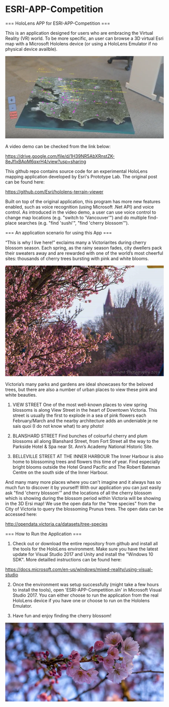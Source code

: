 # ESRI-APP-Competition
=== HoloLens APP for ESRI-APP-Competition ===

This is an application designed for users who are embracing the Virtual Reality (VR) world. To be more specific, an user can browse a 3D virtual Esri map with a Microsoft Hololens device (or using a HoloLens Emulator if no physical device availble). 

![HoloLens App](https://github.com/NathanSun1981/ESRI-APP-Competition/blob/master/HololensApp01.png)

A video demo can be checked from the link below: 

https://drive.google.com/file/d/1H39NR5AbXRnstZK-8eJfIxBApM6qxrH4/view?usp=sharing

This github repo contains source code for an experimental HoloLens mapping application developed by Esri's Prototype Lab. The original post can be found here: 

https://github.com/Esri/hololens-terrain-viewer

Built on top of the original application, this program has more new features enabled, such as voice recognition (using Microsoft .Net API) and voice control. As introduced in the video demo, a user can use voice control to change map locations (e.g. "switch to 'Vancouver'") and do multiple find-place searches (e.g. "find 'sushi'", "find 'cherry blossom'"). 

=== An application scenario for using this App ===

“This is why I live here!” exclaims many a Victoriarites during cherry blossom season. Each spring, as the rainy season fades, city dwellers pack their sweaters away and are rewarded with one of the world’s most cheerful sites: thousands of cherry trees bursting with pink and white blooms.

![Doug Clement Photography](https://github.com/NathanSun1981/ESRI-APP-Competition/blob/master/dougclementphotography.jpg)

Victoria’s many parks and gardens are ideal showcases for the beloved trees, but there are also a number of urban places to view these pink and white beauties.

1. VIEW STREET 
One of the most well-known places to view spring blossoms is along View Street in the heart of Downtown Victoria. This street is usually the first to explode in a sea of pink flowers each February/March and the nearby architecture adds an undeniable je ne sais quoi (I do not know what) to any photo!

2. BLANSHARD STREET
Find bunches of colourful cherry and plum blossoms all along Blanshard Street, from Fort Street all the way to the Parkside Hotel & Spa near St. Ann’s Academy National Historic Site.

3. BELLEVILLE STREET AT THE INNER HARBOUR
The Inner Harbour is also home to blossoming trees and flowers this time of year. Find especially bright blooms outside the Hotel Grand Pacific and The Robert Bateman Centre on the south side of the Inner Harbour.

And many many more places where you can't imagine and it always has so much fun to discover it by yourself! With our application you can just easily ask "find 'cherry blossom'" and the locations of all the cherry blossom which is showing during the blossom period within Victoria will be showing in the 3D Ersi map! We use the open data for the "tree species" from the City of Victoria to query the blossoming Prunus trees. The open data can be accessed here: 

http://opendata.victoria.ca/datasets/tree-species

=== How to Run the Application ===
1. Check out or download the entire repository from github and install all the tools for the HoloLens environment. Make sure you have the latest update for Visual Studio 2017 and Unity and install the "Windows 10 SDK". More detailled instructions can be found here: 

https://docs.microsoft.com/en-us/windows/mixed-reality/using-visual-studio

2. Once the environment was setup successfully (might take a few hours to install the tools), open 'ESRI-APP-Competition.sln' in Microsoft Visual Studio 2017. You can either choose to run the application from the real HoloLens device if you have one or choose to run on the Hololens Emulator. 

3. Have fun and enjoy finding the cherry blossom!

![Victoria Cherry Blossom](https://github.com/NathanSun1981/ESRI-APP-Competition/blob/master/VictoriaCherryBlossom.png)


